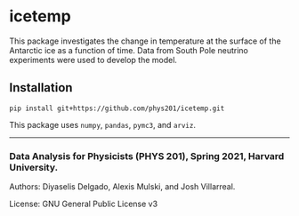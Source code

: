 # icetemp
This package investigates the change in temperature at the surface of the Antarctic ice as a function of time. Data from South Pole neutrino experiments were used to develop the model. 

## Installation
```
pip install git+https://github.com/phys201/icetemp.git 
```

This package uses `numpy`, `pandas`, `pymc3`, and `arviz`.
___

### Data Analysis for Physicists (PHYS 201), Spring 2021, Harvard University. 

Authors: Diyaselis Delgado, Alexis Mulski, and Josh Villarreal.

License: GNU General Public License v3
